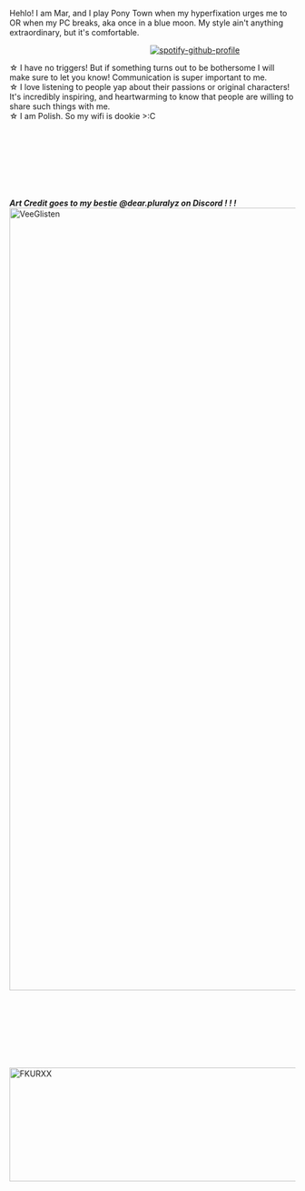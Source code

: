 Hehlo! I am Mar, and I play Pony Town when my hyperfixation urges me to OR when my PC breaks, aka once in a blue moon. 
My style ain't anything extraordinary, but it's comfortable.

 ‎ ‎ ‎ ‎ ‎‎  ‎ ‎ ‎ ‎ ‎ ‎ ‎ ‎ ‎‎  ‎ ‎ ‎ ‎  ‎ ‎ ‎ ‎ ‎‎  ‎ ‎ ‎ ‎  ‎ ‎ ‎ ‎ ‎‎  ‎ ‎ ‎ ‎   ‎ ‎ ‎ ‎ ‎‎  ‎ ‎ ‎ ‎  ‎ ‎ ‎ ‎ ‎‎  ‎ ‎ ‎ ‎  ‎ ‎ ‎ ‎ ‎‎  ‎ ‎ ‎ ‎‎‎ [![spotify-github-profile](https://spotify-github-profile.kittinanx.com/api/view?uid=s6llcf1611ahcow6dwx8mooic&cover_image=true&theme=novatorem&show_offline=false&background_color=121212&interchange=false&bar_color=f3aa44&bar_color_cover=false)](https://github.com/kittinan/spotify-github-profile)


 ☆ I have no triggers! But if something turns out to be bothersome I will make sure to let you know! Communication is super important to me.  
 ☆ I love listening to people yap about their passions or original characters! It's incredibly inspiring, and heartwarming to know that people are willing to share such things with me.   
 ☆ I am Polish. So my wifi is dookie >:C  
‎ ‎ ‎   
‎ ‎ ‎   
‎ ‎ ‎   
 ‎ ‎ ‎    
 ‎ ‎ ‎    
 ‎ ‎ ‎   
 ‎ ‎ ‎   
 ‎ ‎ ‎   
‎ ‎ ‎ ‎ ‎‎  ‎ ‎ ‎ ‎  ‎ ‎ ‎ ‎ ‎‎ ‎ ‎ ‎ ‎ ‎‎  ‎ ‎ ‎ ‎  ‎ ‎ ‎ ‎ ‎‎ ‎ ‎ ‎ ‎ ‎‎  ‎ ‎ ‎ ‎‎ ‎ ‎ ‎ ‎‎  ‎ ‎ ‎ ‎  ‎ ‎ ‎ ‎ ‎‎   ‎ ‎ ‎ ‎‎‎ ‎‎‎ ‎‎‎ ‎‎  ***Art Credit goes to my bestie @dear.pluralyz on Discord ! ! !***
<img width="1452" height="1376" alt="VeeGlisten" src="https://github.com/user-attachments/assets/209ece27-6282-4c70-aa9b-57a8ed352be5" />
 ‎‎  ‎   
 ‎‎  ‎   
 ‎‎  ‎   
  ‎‎  ‎   
   ‎‎  ‎   
    ‎‎  ‎   
     ‎‎  ‎   
      ‎‎  ‎   
<img width="1000" height="200" alt="FKURXX" src="https://github.com/user-attachments/assets/857ac040-2728-448a-b7c3-90b376feaf0b" />

